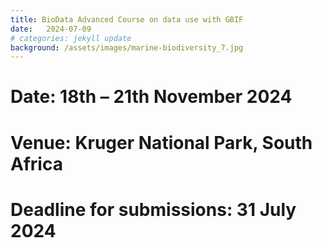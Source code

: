 ```yaml
---
title: BioData Advanced Course on data use with GBIF
date:   2024-07-09
# categories: jekyll update
background: /assets/images/marine-biodiversity_7.jpg
---
```


# Date: 18th  – 21th November 2024

# Venue: Kruger National Park, South Africa

# Deadline for submissions: 31 July 2024
